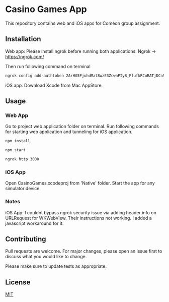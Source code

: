 # Casino Games App

This repository contains web and iOS apps for Comeon group assignment.

## Installation

Web app:
Please install ngrok before running both applications. 
Ngrok -> https://ngrok.com/

Then run following command on terminal

```bash
ngrok config add-authtoken 2ArHG5PjuhdMat8wzE3ZcwnPIyB_FfufkRCuRATjDCn5zARR
```
iOS app:
Download Xcode from Mac AppStore.

## Usage

### Web App
Go to project web application folder on terminal. Run following commands for starting web application and tunneling for iOS application.

```bash
npm install
```
```bash
npm start
```

```bash
ngrok http 3000
```
### iOS App

Open CasinoGames.xcodeproj from 'Native' folder. Start the app for any simulator device.

### Notes
iOS App:
I couldnt bypass ngrok security issue via adding header info on URLRequest for WKWebView. Their instructions not working. I added a javascript workaround for it. 

## Contributing
Pull requests are welcome. For major changes, please open an issue first to discuss what you would like to change.

Please make sure to update tests as appropriate.

## License
[MIT](https://choosealicense.com/licenses/mit/)

